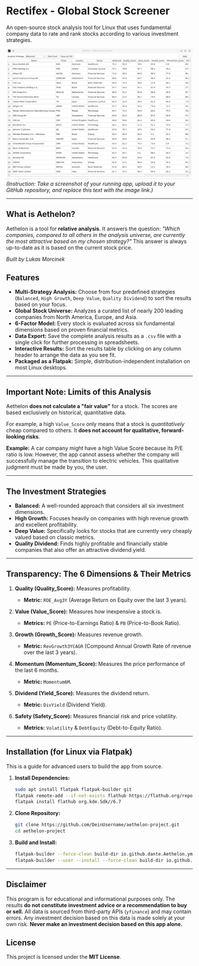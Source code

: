 # Rectifex - Global Stock Screener

An open-source stock analysis tool for Linux that uses fundamental company data to rate and rank stocks according to various investment strategies.

![Aethelon Screenshot](assets/aethelon-results-table.png)
*(Instruction: Take a screenshot of your running app, upload it to your GitHub repository, and replace this text with the image link.)*

---

## What is Aethelon?

Aethelon is a tool for **relative analysis**. It answers the question: *"Which companies, compared to all others in the analysis universe, are currently the most attractive based on my chosen strategy?"* This answer is always up-to-date as it is based on the current stock price.

*Built by Lukas Morcinek*

## Features

*   **Multi-Strategy Analysis:** Choose from four predefined strategies (`Balanced`, `High Growth`, `Deep Value`, `Quality Dividend`) to sort the results based on your focus.
*   **Global Stock Universe:** Analyzes a curated list of nearly 200 leading companies from North America, Europe, and Asia.
*   **6-Factor Model:** Every stock is evaluated across six fundamental dimensions based on proven financial metrics.
*   **Data Export:** Save the complete analysis results as a `.csv` file with a single click for further processing in spreadsheets.
*   **Interactive Results:** Sort the results table by clicking on any column header to arrange the data as you see fit.
*   **Packaged as a Flatpak:** Simple, distribution-independent installation on most Linux desktops.

---

## Important Note: Limits of this Analysis

Aethelon **does not calculate a "fair value"** for a stock. The scores are based exclusively on historical, quantitative data.

For example, a high `Value_Score` only means that a stock is *quantitatively* cheap compared to others. It **does not account for qualitative, forward-looking risks**.

**Example:** A car company might have a high Value Score because its P/E ratio is low. However, the app cannot assess whether the company will successfully manage the transition to electric vehicles. This qualitative judgment must be made by you, the user.

---

## The Investment Strategies

*   **Balanced:** A well-rounded approach that considers all six investment dimensions.
*   **High Growth:** Focuses heavily on companies with high revenue growth and excellent profitability.
*   **Deep Value:** Specifically looks for stocks that are currently very cheaply valued based on classic metrics.
*   **Quality Dividend:** Finds highly profitable and financially stable companies that also offer an attractive dividend yield.

---

## Transparency: The 6 Dimensions & Their Metrics

1.  **Quality (Quality_Score):** Measures profitability.
    *   **Metric:** `ROE_Avg3Y` (Average Return on Equity over the last 3 years).

2.  **Value (Value_Score):** Measures how inexpensive a stock is.
    *   **Metrics:** `PE` (Price-to-Earnings Ratio) & `PB` (Price-to-Book Ratio).

3.  **Growth (Growth_Score):** Measures revenue growth.
    *   **Metric:** `RevGrowth3YCAGR` (Compound Annual Growth Rate of revenue over the last 3 years).

4.  **Momentum (Momentum_Score):** Measures the price performance of the last 6 months.
    *   **Metric:** `Momentum6M`.

5.  **Dividend (Yield_Score):** Measures the dividend return.
    *   **Metric:** `DivYield` (Dividend Yield).

6.  **Safety (Safety_Score):** Measures financial risk and price volatility.
    *   **Metrics:** `Volatility` & `DebtEquity` (Debt-to-Equity Ratio).

---

## Installation (for Linux via Flatpak)

This is a guide for advanced users to build the app from source.

1.  **Install Dependencies:**
    ```bash
    sudo apt install flatpak flatpak-builder git
    flatpak remote-add --if-not-exists flathub https://flathub.org/repo/flathub.flatpakrepo
    flatpak install flathub org.kde.Sdk//6.7
    ```

2.  **Clone Repository:**
    ```bash
    git clone https://github.com/DeinUsername/aethelon-project.git
    cd aethelon-project
    ```

3.  **Build and Install:**
    ```bash
    flatpak-builder --force-clean build-dir io.github.dante.Aethelon.yml
    flatpak-builder --user --install --force-clean build-dir io.github.dante.Aethelon.yml
    ```
---

## Disclaimer

This program is for educational and informational purposes only. The results **do not constitute investment advice or a recommendation to buy or sell.** All data is sourced from third-party APIs (`yfinance`) and may contain errors. Any investment decision based on this data is made solely at your own risk. **Never make an investment decision based on this app alone.**

## License

This project is licensed under the **MIT License**.
